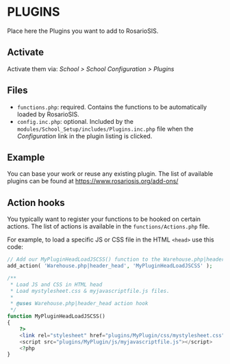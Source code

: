 # PLUGINS

Place here the Plugins you want to add to RosarioSIS.

## Activate

Activate them via:
_School > School Configuration > Plugins_

## Files

- `functions.php`: required. Contains the functions to be automatically loaded by RosarioSIS.
- `config.inc.php`: optional. Included by the `modules/School_Setup/includes/Plugins.inc.php` file when the _Configuration_ link in the plugin listing is clicked.

## Example

You can base your work or reuse any existing plugin. The list of available plugins can be found at https://www.rosariosis.org/add-ons/

## Action hooks

You typically want to register your functions to be hooked on certain actions. The list of actions is available in the `functions/Actions.php` file.

For example, to load a specific JS or CSS file in the HTML `<head>` use this code:
```php
// Add our MyPluginHeadLoadJSCSS() function to the Warehouse.php|header_head action.
add_action( 'Warehouse.php|header_head', 'MyPluginHeadLoadJSCSS' );

/**
 * Load JS and CSS in HTML head
 * Load mystylesheet.css & myjavascriptfile.js files.
 *
 * @uses Warehouse.php|header_head action hook
 */
function MyPluginHeadLoadJSCSS()
{
	?>
	<link rel="stylesheet" href="plugins/MyPlugin/css/mystylesheet.css" />
	<script src="plugins/MyPlugin/js/myjavascriptfile.js"></script>
	<?php
}
```
